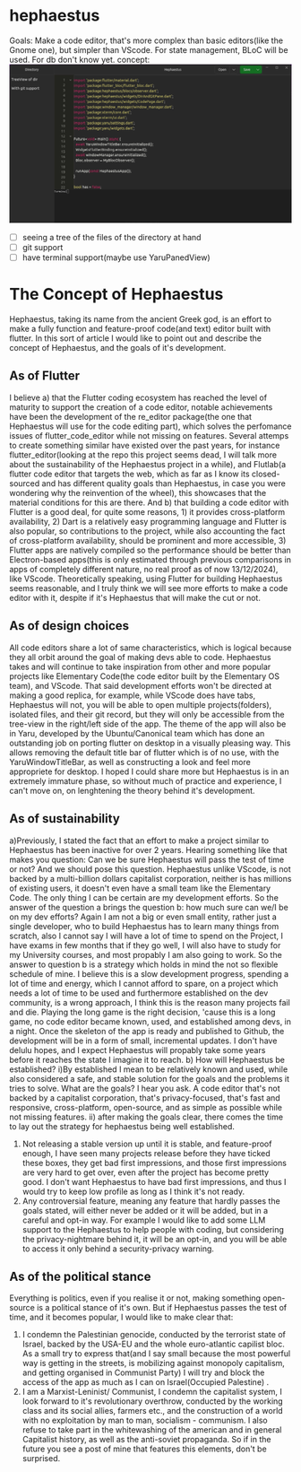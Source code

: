# hephaestus

Goals: Make a code editor, that's more complex than basic editors(like the Gnome one), but simpler than VScode.
For state management, BLoC will be used. For db don't know yet.
concept:
![](screenshots/Screenshot%202024-12-05%20211908.png)

- [ ] seeing a tree of the files of the directory at hand
- [ ] git support
- [ ] have terminal support(maybe use YaruPanedView)

# The Concept of Hephaestus

Hephaestus, taking its name from the ancient Greek god, is an effort to make a fully function and feature-proof code(and text) editor built with flutter. In this sort of article I would like to point out and describe the concept of Hephaestus, and the goals of it's development.

## As of Flutter

I believe a) that the Flutter coding ecosystem has reached the level of maturity to support the creation of a code editor, notable achievements have been the development of the re_editor package(the one that Hephaestus will use for the code editing part), which solves the perfomance issues of flutter_code_editor while not missing on features. Several attemps to create something similar have existed over the past years, for instance flutter_editor(looking at the repo this project seems dead, I will talk more about the sustainability of the Hephaestus project in a while), and Flutlab(a flutter code editor that targets the web, which as far as I know its closed-sourced and has different quality goals than Hephaestus, in case you were wondering why the reinvention of the wheel), this showcases that the material conditions for this are there. And b) that building a code editor with Flutter is a good deal, for quite some reasons, 1) it provides cross-platform availability, 2) Dart is a relatively easy programming language and Flutter is also popular, so contributions to the project, while also accounting the fact of cross-platform availability, should be prominent and more accessible, 3) Flutter apps are natively compiled so the performance should be better than Electron-based apps(this is only estimated through previous comparisons in apps of completely different nature, no real proof as of now 13/12/2024), like VScode. Theoretically speaking, using Flutter for building Hephaestus seems reasonable, and I truly think we will see more efforts to make a code editor with it, despite if it's Hephaestus that will make the cut or not.

## As of design choices

All code editors share a lot of same characteristics, which is logical because they all orbit around the goal of making devs able to code. Hephaestus takes and will continue to take inspiration from other and more popular projects like Elementary Code(the code editor built by the Elementary OS team), and VScode. That said development efforts won't be directed at making a good replica, for example, while VScode does have tabs, Hephaestus will not, you will be able to open multiple projects(folders), isolated files, and their git record, but they will only be accessible from the tree-view in the right/left side of the app. The theme of the app will also be in Yaru, developed by the Ubuntu/Canonical team which has done an outstanding job on porting flutter on desktop in a visually pleasing way. This allows removing the default title bar of flutter which is of no use, with the YaruWindowTitleBar, as well as constructing a look and feel more appropriete for desktop.
I hoped I could share more but Hephaestus is in an extremely immature phase, so without much of practice and experience, I can't move on, on lenghtening the theory behind it's development.

## As of sustainability

a)Previously, I stated the fact that an effort to make a project similar to Hephaestus has been inactive for over 2 years. Hearing something like that makes you question: Can we be sure Hephaestus will pass the test of time or not? And we should pose this question. Hephaestus unlike VScode, is not backed by a multi-billion dollars capitalist corporation, neither is has millions of existing users, it doesn't even have a small team like the Elementary Code. The only thing I can be certain are my development efforts. So the answer of the question a brings the question b: how much sure can we/I be on my dev efforts? Again I am not a big or even small entity, rather just a single developer, who to build Hephaestus has to learn many things from scratch, also I cannot say I will have a lot of time to spend on the Project, I have exams in few months that if they go well, I will also have to study for my University courses, and most propably I am also going to work. So the answer to question b is a strategy which holds in mind the not so flexible schedule of mine. I believe this is a slow development progress, spending a lot of time and energy, which I cannot afford to spare, on a project which needs a lot of time to be used and furthermore established on the dev community, is a wrong approach, I think this is the reason many projects fail and die. Playing the long game is the right decision, 'cause this is a long game, no code editor became known, used, and established among devs, in a night. Once the skeleton of the app is ready and published to Github, the development will be in a form of small, incremental updates. I don't have delulu hopes, and I expect Hephaestus will propably take some years before it reaches the state I imagine it to reach.
b) How will Hephaestus be established?
i)By established I mean to be relatively known and used, while also considered a safe, and stable solution for the goals and the problems it tries to solve. What are the goals? I hear you ask. A code editor that's not backed by a capitalist corporation, that's privacy-focused, that's fast and responsive, cross-platform, open-source, and as simple as possible while not missing features.
ii) after making the goals clear, there comes the time to lay out the strategy for hephaestus being well established.

1. Not releasing a stable version up until it is stable, and feature-proof enough, I have seen many projects release before they have ticked these boxes, they get bad first impressions, and those first impressions are very hard to get over, even after the project has become pretty good. I don't want Hephaestus to have bad first impressions, and thus I would try to keep low profile as long as I think it's not ready.
2. Any controversial feature, meaning any feature that hardly passes the goals stated, will either never be added or it will be added, but in a careful and opt-in way. For example I would like to add some LLM support to the Hephaestus to help people with coding, but considering the privacy-nightmare behind it, it will be an opt-in, and you will be able to access it only behind a security-privacy warning.

## As of the political stance

Everything is politics, even if you realise it or not, making something open-source is a political stance of it's own. But if Hephaestus passes the test of time, and it becomes popular, I would like to make clear that:

1. I condemn the Palestinian genocide, conducted by the terrorist state of Israel, backed by the USA-EU and the whole euro-atlantic capilist bloc. As a small try to express that(and I say small because the most powerful way is getting in the streets, is mobilizing against monopoly capitalism, and getting organised in Communist Party) I will try and block the access of the app as much as I can on Israel(Occupied Palestine) .
2. I am a Marxist-Leninist/ Communist, I condemn the capitalist system, I look forward to it's revolutionary overthrow, conducted by the working class and its social allies, farmers etc., and the construction of a world with no exploitation by man to man, socialism - communism. I also refuse to take part in the whitewashing of the american and in general Capitalist history, as well as the anti-soviet propaganda.
   So if in the future you see a post of mine that features this elements, don't be surprised.
